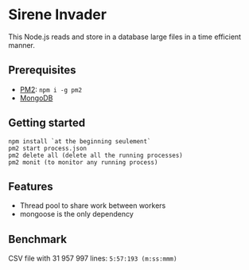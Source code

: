 # Sirene Invader

This Node.js reads and store in a database large files in a time efficient manner.

## Prerequisites

- [PM2](https://pm2.keymetrics.io/docs/usage/quick-start/): `npm i -g pm2`
- [MongoDB](https://docs.mongodb.com/manual/installation/)

## Getting started

```shell
npm install `at the beginning seulement`
pm2 start process.json
pm2 delete all (delete all the running processes)
pm2 monit (to monitor any running process)
```

## Features

- Thread pool to share work between workers
- mongoose is the only dependency

## Benchmark

CSV file with 31 957 997 lines: `5:57:193 (m:ss:mmm)`
